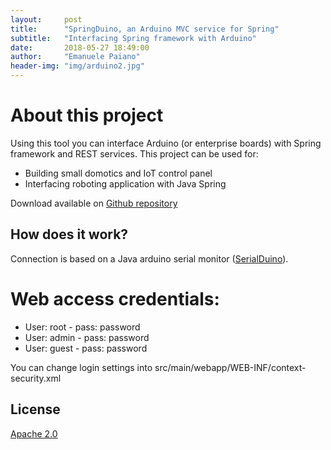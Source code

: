 ```yaml
---
layout:     post
title:      "SpringDuino, an Arduino MVC service for Spring"
subtitle:   "Interfacing Spring framework with Arduino"
date:       2018-05-27 18:49:00
author:     "Emanuele Paiano"
header-img: "img/arduino2.jpg"
---
```


<h1 class="section-heading">About this project</h1>
Using this tool you can interface Arduino (or enterprise boards) with Spring framework and REST services.
This project can be used for:
<ul>
<li>Building small domotics and IoT control panel</li>
<li>Interfacing roboting application with Java Spring</li>
</ul>

Download available on <a href="https://github.com/emanuelepaiano/SpringDuino">Github repository</a>

<h2 class="section-heading">How does it work?</h2>
Connection is based on a Java arduino serial monitor (<a href="https://github.com/emanuelepaiano/serialduino">SerialDuino</a>).


<h1 class="section-heading">Web access credentials:</h1>
<ul>
<li>User: root - pass: password</li>
<li>User: admin - pass: password</li>
<li>User: guest - pass: password</li>
</ul>

You can change login settings into src/main/webapp/WEB-INF/context-security.xml
 

<h2 class="section-heading">License</h2>
<a href="http://www.apache.org/licenses/LICENSE-2.0">Apache 2.0</a>

